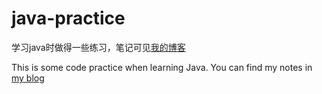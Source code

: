 # java-practice

学习java时做得一些练习，笔记可见[我的博客](https://pathofcw.xyz/categories/Java/)

This is some code practice when learning Java. You can find my notes in [my blog](https://pathofcw.xyz/categories/Java/)
